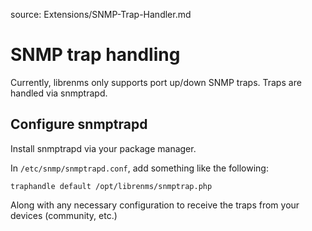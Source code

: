 source: Extensions/SNMP-Trap-Handler.md
# SNMP trap handling

Currently, librenms only supports port up/down SNMP traps.  Traps are handled via snmptrapd.

## Configure snmptrapd

Install snmptrapd via your package manager.

In `/etc/snmp/snmptrapd.conf`, add something like the following:

```text
traphandle default /opt/librenms/snmptrap.php
```

Along with any necessary configuration to receive the traps from your devices (community, etc.)
